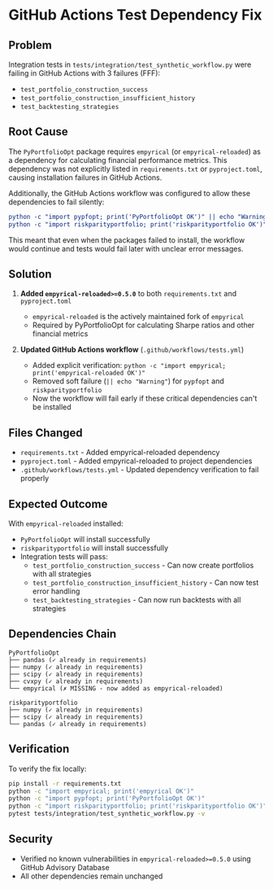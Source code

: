 # GitHub Actions Test Dependency Fix

## Problem

Integration tests in `tests/integration/test_synthetic_workflow.py` were failing in GitHub Actions with 3 failures (FFF):

- `test_portfolio_construction_success`
- `test_portfolio_construction_insufficient_history`
- `test_backtesting_strategies`

## Root Cause

The `PyPortfolioOpt` package requires `empyrical` (or `empyrical-reloaded`) as a dependency for calculating financial performance metrics. This dependency was not explicitly listed in `requirements.txt` or `pyproject.toml`, causing installation failures in GitHub Actions.

Additionally, the GitHub Actions workflow was configured to allow these dependencies to fail silently:

```yaml
python -c "import pypfopt; print('PyPortfolioOpt OK')" || echo "Warning: PyPortfolioOpt not available"
python -c "import riskparityportfolio; print('riskparityportfolio OK')" || echo "Warning: riskparityportfolio not available"
```

This meant that even when the packages failed to install, the workflow would continue and tests would fail later with unclear error messages.

## Solution

1. **Added `empyrical-reloaded>=0.5.0`** to both `requirements.txt` and `pyproject.toml`

   - `empyrical-reloaded` is the actively maintained fork of `empyrical`
   - Required by PyPortfolioOpt for calculating Sharpe ratios and other financial metrics

1. **Updated GitHub Actions workflow** (`.github/workflows/tests.yml`)

   - Added explicit verification: `python -c "import empyrical; print('empyrical-reloaded OK')"`
   - Removed soft failure (`|| echo "Warning"`) for `pypfopt` and `riskparityportfolio`
   - Now the workflow will fail early if these critical dependencies can't be installed

## Files Changed

- `requirements.txt` - Added empyrical-reloaded dependency
- `pyproject.toml` - Added empyrical-reloaded to project dependencies
- `.github/workflows/tests.yml` - Updated dependency verification to fail properly

## Expected Outcome

With `empyrical-reloaded` installed:

- `PyPortfolioOpt` will install successfully
- `riskparityportfolio` will install successfully
- Integration tests will pass:
  - `test_portfolio_construction_success` - Can now create portfolios with all strategies
  - `test_portfolio_construction_insufficient_history` - Can now test error handling
  - `test_backtesting_strategies` - Can now run backtests with all strategies

## Dependencies Chain

```
PyPortfolioOpt
├── pandas (✓ already in requirements)
├── numpy (✓ already in requirements)
├── scipy (✓ already in requirements)
├── cvxpy (✓ already in requirements)
└── empyrical (✗ MISSING - now added as empyrical-reloaded)

riskparityportfolio
├── numpy (✓ already in requirements)
├── scipy (✓ already in requirements)
└── pandas (✓ already in requirements)
```

## Verification

To verify the fix locally:

```bash
pip install -r requirements.txt
python -c "import empyrical; print('empyrical OK')"
python -c "import pypfopt; print('PyPortfolioOpt OK')"
python -c "import riskparityportfolio; print('riskparityportfolio OK')"
pytest tests/integration/test_synthetic_workflow.py -v
```

## Security

- Verified no known vulnerabilities in `empyrical-reloaded>=0.5.0` using GitHub Advisory Database
- All other dependencies remain unchanged
